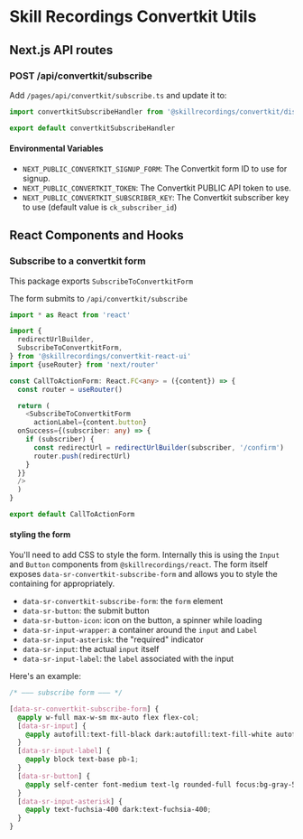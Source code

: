 # Skill Recordings Convertkit Utils

## Next.js API routes

### POST /api/convertkit/subscribe

Add `/pages/api/convertkit/subscribe.ts` and update it to:

```typescript
import convertkitSubscribeHandler from '@skillrecordings/convertkit/dist/api/subscribe'

export default convertkitSubscribeHandler

```

#### Environmental Variables

 - `NEXT_PUBLIC_CONVERTKIT_SIGNUP_FORM`: The Convertkit form ID to use for signup.
 - `NEXT_PUBLIC_CONVERTKIT_TOKEN`: The Convertkit PUBLIC API token to use.
 - `NEXT_PUBLIC_CONVERTKIT_SUBSCRIBER_KEY`: The Convertkit subscriber key to use (default value is `ck_subscriber_id`)

## React Components and Hooks

### Subscribe to a convertkit form

This package exports `SubscribeToConvertkitForm`

The form submits to `/api/convertkit/subscribe`

```typescript jsx
import * as React from 'react'

import {
  redirectUrlBuilder,
  SubscribeToConvertkitForm,
} from '@skillrecordings/convertkit-react-ui'
import {useRouter} from 'next/router'

const CallToActionForm: React.FC<any> = ({content}) => {
  const router = useRouter()

  return (
    <SubscribeToConvertkitForm
      actionLabel={content.button}
  onSuccess={(subscriber: any) => {
    if (subscriber) {
      const redirectUrl = redirectUrlBuilder(subscriber, '/confirm')
      router.push(redirectUrl)
    }
  }}
  />
  )
}

export default CallToActionForm
```

#### styling the form

You'll need to add CSS to style the form. Internally this is using the `Input` and `Button` components from `@skillrecordings/react`. The form itself exposes `data-sr-convertkit-subscribe-form` and allows you to style the containing for
appropriately.

* `data-sr-convertkit-subscribe-form`: the `form` element
* `data-sr-button`: the submit button
* `data-sr-button-icon`: icon on the button, a spinner while loading
* `data-sr-input-wrapper`: a container around the `input` and `Label`
* `data-sr-input-asterisk`: the "required" indicator
* `data-sr-input`: the actual `input` itself
* `data-sr-input-label`: the `label` associated with the input

Here's an example:

```css
/* ——— subscribe form ——— */

[data-sr-convertkit-subscribe-form] {
  @apply w-full max-w-sm mx-auto flex flex-col;
  [data-sr-input] {
    @apply autofill:text-fill-black dark:autofill:text-fill-white autofill:caret-black dark:autofill:caret-white dark:bg-black w-full text-lg py-2 px-4 leading-7 border-gray-200 rounded-md autofill:border-violet-400 focus:ring-violet-400 focus:ring-2 focus:outline-none focus:border-transparent placeholder-gray-400 mb-4;
  }
  [data-sr-input-label] {
    @apply block text-base pb-1;
  }
  [data-sr-button] {
    @apply self-center font-medium text-lg rounded-full focus:bg-gray-500 focus:ring-2 focus:scale-90 focus:ring-black hover:scale-105 transition-all hover:shadow-xl focus:outline-none mt-4 sm:px-16 px-14 py-4 bg-gradient-to-r dark:from-pink-500 dark:to-purple-500 from-violet-500 to-pink-500 text-white ease-in-out;
  }
  [data-sr-input-asterisk] {
    @apply text-fuchsia-400 dark:text-fuchsia-400;
  }
}
```